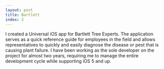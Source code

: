 ```yaml
---
layout: post
title: Bartlett
index: 2
---
```


I created a Universal iOS app for Bartlett Tree Experts. The application
serves as a quick reference guide for employees in the field and allows
representatives to quickly and easily diagnose the disease or pest that
is causing plant failure. I have been working as the sole developer on the
project for almost two years, requiring me to manage the entire
development cycle while supporting iOS 5 and up.

